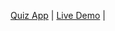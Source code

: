 [Quiz App](https://github.com/rachmatramadhanh/Quiz-App)                                           | [Live Demo](https://kuis.pages.dev/)                      |
